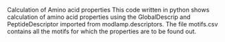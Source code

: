 Calculation of Amino acid properties
This code written in python shows calculation of amino acid properties using the GlobalDescrip and PeptideDescriptor imported from modlamp.descriptors.
The file motifs.csv contains all the motifs for which the properties are to be found out.

